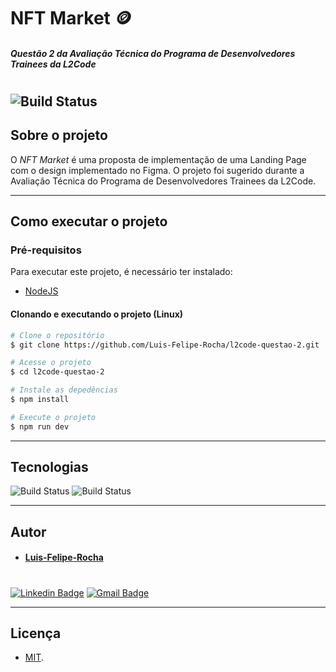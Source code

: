 # NFT Market :coin:

##### Questão 2 da Avaliação Técnica do Programa de Desenvolvedores Trainees da L2Code

#

#

## ![Build Status](https://img.shields.io/badge/STATUS-Not_completed-orange?style=for-the-badge&logo=ghost)

## Sobre o projeto

O _NFT Market_ é uma proposta de implementação de uma Landing Page com o design implementado no Figma. O projeto foi sugerido durante a Avaliação Técnica do Programa de Desenvolvedores Trainees da L2Code.

---

## Como executar o projeto

### Pré-requisitos

Para executar este projeto, é necessário ter instalado:

- [NodeJS](https://www.nodejs.org/)

#### Clonando e executando o projeto (Linux)

```bash
# Clone o repositório
$ git clone https://github.com/Luis-Felipe-Rocha/l2code-questao-2.git

# Acesse o projeto
$ cd l2code-questao-2

# Instale as depedências
$ npm install

# Execute o projeto
$ npm run dev
```

---

## Tecnologias

![Build Status](https://img.shields.io/badge/ReactJS-18.2.0-brightgreen?style=for-the-badge&logo=react)
![Build Status](https://img.shields.io/badge/Vite-3.2.3-brightgreen?style=for-the-badge&logo=vite)

---

## Autor

- #### [Luis-Felipe-Rocha](https://github.com/Luis-Felipe-Rocha)

#

[![Linkedin Badge](https://img.shields.io/badge/-luisfeliperc12-blue?style=for-the-badge&logo=Linkedin&logoColor=white&link=https://www.linkedin.com/in/luisfeliperc12/)](https://www.linkedin.com/in/luisfeliperc12/) [![Gmail Badge](https://img.shields.io/badge/-luisfeliperc12@gmail.com-c14438?style=for-the-badge&logo=Gmail&logoColor=white&link=mailto:tgmarinho@gmail.com)](mailto:luisfeliperc12@gmail.com)

---

## Licença

- [MIT](./LICENSE).
